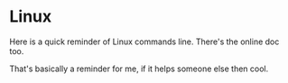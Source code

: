# Linux

Here is a quick reminder of Linux commands line.
There's the online doc too.

That's basically a reminder for me, if it helps someone else then cool.
